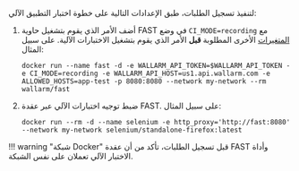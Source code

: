 لتنفيذ تسجيل الطلبات، طبق الإعدادات التالية على خطوة اختبار التطبيق الآلي:

1. أضف الأمر الذي يقوم بتشغيل حاوية FAST في وضع `CI_MODE=recording` مع [المتغيرات](../ci-mode-recording.md#environment-variables-in-recording-mode) الأخرى المطلوبة __قبل__ الأمر الذي يقوم بتشغيل الاختبارات الآلية. على سبيل المثال:

    ```
    docker run --name fast -d -e WALLARM_API_TOKEN=$WALLARM_API_TOKEN -e CI_MODE=recording -e WALLARM_API_HOST=us1.api.wallarm.com -e ALLOWED_HOSTS=app-test -p 8080:8080 --network my-network --rm wallarm/fast
    ```
2. ضبط توجيه اختبارات الآلي عبر عقدة FAST. على سبيل المثال:

    ```
    docker run --rm -d --name selenium -e http_proxy='http://fast:8080' --network my-network selenium/standalone-firefox:latest
    ```

!!! warning "شبكة Docker"
    قبل تسجيل الطلبات، تأكد من أن عقدة FAST وأداة الاختبار الآلي تعملان على نفس الشبكة.